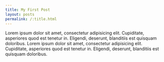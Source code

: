 ```yaml
---
title: My First Post
layout: posts
permalink: /:title.html
---
```


<p><p>Lorem ipsum dolor sit amet, consectetur adipisicing elit. Cupiditate, asperiores quod est tenetur in. Eligendi, deserunt, <!--more-->blanditiis est quisquam doloribus. Lorem ipsum dolor sit amet, consectetur adipisicing elit. Cupiditate, asperiores quod est tenetur in. Eligendi, deserunt, blanditiis est quisquam doloribus.</p>